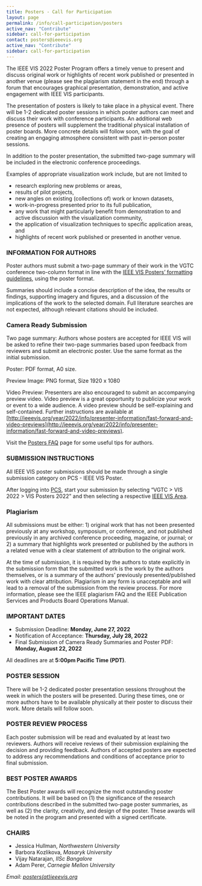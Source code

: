 ```yaml
---
title: Posters - Call for Participation
layout: page
permalink: /info/call-participation/posters
active_nav: "Contribute"
sidebar: call-for-participation
contact: posters@ieeevis.org
active_nav: "Contribute"
sidebar: call-for-participation
---
```


The IEEE VIS 2022 Poster Program offers a timely venue to present and discuss original work or highlights of recent work published or presented in another venue (please see the plagiarism statement in the end) through a forum that encourages graphical presentation, demonstration, and active engagement with IEEE VIS participants.

The presentation of posters is likely to take place in a physical event. There will be 1-2 dedicated poster sessions in which poster authors can meet and discuss their work with conference participants. An additional web presence of posters will supplement the traditional physical installation of poster boards. More concrete details will follow soon, with the goal of creating an engaging atmosphere consistent with past in-person poster sessions.   

In addition to the poster presentation, the submitted two-page summary will be included in the electronic conference proceedings. 

Examples of appropriate visualization work include, but are not limited to


* research exploring new problems or areas,
* results of pilot projects,
* new angles on existing (collections of) work or known datasets,
* work-in-progress presented prior to its full publication,
* any work that might particularly benefit from demonstration to and
  active discussion with the visualization community,
* the application of visualization techniques to
  specific application areas, and 
* highlights of recent work published or presented in another venue.

### INFORMATION FOR AUTHORS

Poster authors must submit a two-page summary of their work in the VGTC conference two-column format in line with the [IEEE VIS Posters’ formatting guidelines](https://tc.computer.org/vgtc/publications/conference), using the poster format.

Summaries should include a concise description of the idea, the results or findings, supporting imagery and figures, and a discussion of the implications of the work to the selected domain. Full literature searches are not expected, although relevant citations should be included.

### Camera Ready Submission

Two page summary: Authors whose posters are accepted for IEEE VIS will be asked to refine their two-page summaries based upon feedback from reviewers and submit an electronic poster. Use the same format as the initial submission.

Poster: PDF format, A0 size.

Preview Image: PNG format, Size 1920 x 1080

Video Preview: Presenters are also encouraged to submit an accompanying preview video. Video preview is a great opportunity to publicize your work or event to a wide audience. A video preview should be self-explaining and self-contained. Further instructions are available at [http://ieeevis.org/year/2022/info/presenter-information/fast-forward-and-video-previews](http://ieeevis.org/year/2022/info/presenter-information/fast-forward-and-video-previews).

Visit the [Posters FAQ](http://ieeevis.org/year/2022/info/call-participation/posters-faq) page for some useful tips for authors.


### SUBMISSION INSTRUCTIONS

All IEEE VIS poster submissions should be made through a single submission category on PCS - IEEE VIS Poster.

After logging into [PCS](https://new.precisionconference.com/submissions), start your submission by selecting “VGTC > VIS 2022 > VIS Posters 2022” and then selecting a respective [IEEE VIS Area](http://ieeevis.org/year/2022/info/call-participation/area-model#description-of-vis-areas).

### Plagiarism
All submissions must be either: 1) original work that has not been presented previously at any workshop, symposium, or conference, and not published previously in any archived conference proceeding, magazine, or journal; or 2) a summary that highlights work presented or published by the authors in a related venue with a clear statement of attribution to the original work. 

At the time of submission, it is required by the authors to state explicitly in the submission form that the submitted work is the work by the authors themselves, or is a summary of the authors’ previously presented/published work with clear attribution. Plagiarism in any form is unacceptable and will lead to a removal of the submission from the review process. For more information, please see the IEEE plagiarism FAQ and the IEEE Publication Services and Products Board Operations Manual.

### IMPORTANT DATES

* Submission Deadline: **Monday, June 27, 2022**
* Notification of Acceptance: **Thursday, July 28, 2022**
* Final Submission of Camera Ready Summaries and Poster PDF: **Monday, August 22, 2022**

All deadlines are at **5:00pm Pacific Time (PDT)**.

### POSTER SESSION

There will be 1-2 dedicated poster presentation sessions throughout the week in which the posters will be presented. During these times, one or more authors have to be available physically at their poster to discuss their work. More details will follow soon.

### POSTER REVIEW PROCESS

Each poster submission will be read and evaluated by at least two reviewers. Authors will receive reviews of their submission explaining the decision and providing feedback. Authors of accepted posters are expected to address any recommendations and conditions of acceptance prior to final submission.

### BEST POSTER AWARDS 

The Best Poster awards will recognize the most outstanding poster contributions. It will be based on (1)  the significance of the research contributions described in the submitted two-page poster summaries, as well as (2) the clarity, creativity, and design of the poster. These awards will be noted in the program and presented with a signed certificate.


### CHAIRS

* Jessica Hullman, *Northwestern University*
* Barbora Kozlikova, *Masaryk University*
* Vijay Natarajan, *IISc Bangalore*
* Adam Perer, *Carnegie Mellon University*

*Email: [posters(at)ieeevis.org](mailto:posters@ieeevis.org)*
